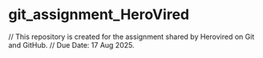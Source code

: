 # git_assignment_HeroVired

// This repository is created for the assignment shared by Herovired on Git and GitHub.
// Due Date: 17 Aug 2025.
